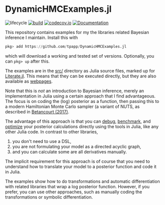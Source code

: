 # DynamicHMCExamples.jl

![lifecycle](https://img.shields.io/badge/lifecycle-maturing-blue.svg)
[![build](https://github.com/tpapp/DynamicHMCExamples.jl/workflows/CI/badge.svg)](https://github.com/tpapp/DynamicHMCExamples.jl/actions?query=workflow%3ACI)
[![codecov.io](http://codecov.io/github/tpapp/DynamicHMCExamples.jl/coverage.svg?branch=master)](http://codecov.io/github/tpapp/DynamicHMCExamples.jl?branch=master)
[![Documentation](https://img.shields.io/badge/docs-stable-blue.svg)](https://tpapp.github.io/DynamicHMCExamples.jl/stable)

This repository contains examples for my the libraries related Bayesian inference I maintain. Install this with

```julia
pkg> add https://github.com/tpapp/DynamicHMCExamples.jl
```

which will download a working and tested set of versions. Optionally, you can `pkg> up` after this.

The examples are in the [src/](./src/) directory as Julia source files, marked up for [Literate.jl](https://github.com/fredrikekre/Literate.jl). This means that they can be executed directly, but they are also available as [webpages](https://tpapp.github.io/DynamicHMCExamples.jl/latest).

Note that this is *not* an introduction to Bayesian inference, merely an implementation in Julia using a certain approach that I find advantageous. The focus is on coding the (log) posterior as a function, then passing this to a modern Hamiltonian Monte Carlo sampler (a variant of NUTS, as described in [Betancourt (2017)](https://arxiv.org/abs/1701.02434).

The advantage of this approach is that you can [debug](https://github.com/JuliaDebug/Debugger.jl), [benchmark](https://github.com/JuliaCI/BenchmarkTools.jl), and [optimize](https://docs.julialang.org/en/v1/manual/performance-tips/) your posterior calculations directly using the tools in Julia, like any other Julia code. In contrast to other libraries,

1. you don't need to use a DSL,
2. you are not formulating your model as a directed acyclic graph,
3. and you can calculate some are all derivatives manually.

The implicit requirement for this approach is of course that you need to understand how to translate your model to a posterior function and code it in Julia.

The examples show how to do transformations and automatic differentiation with related libraries that wrap a log posterior function. However, if you prefer, you can use other approaches, such as manually coding the transformations or symbolic differentiation.
